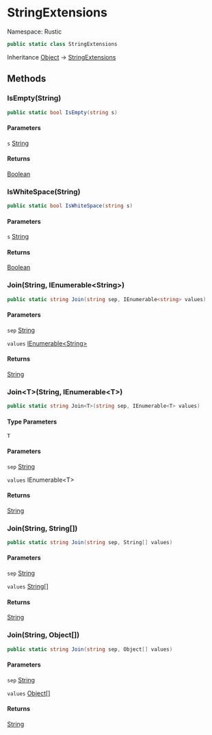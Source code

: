 # StringExtensions

Namespace: Rustic

```csharp
public static class StringExtensions
```

Inheritance [Object](https://docs.microsoft.com/en-us/dotnet/api/system.object) → [StringExtensions](./rustic.stringextensions.md)

## Methods

### **IsEmpty(String)**

```csharp
public static bool IsEmpty(string s)
```

#### Parameters

`s` [String](https://docs.microsoft.com/en-us/dotnet/api/system.string)<br>

#### Returns

[Boolean](https://docs.microsoft.com/en-us/dotnet/api/system.boolean)<br>

### **IsWhiteSpace(String)**

```csharp
public static bool IsWhiteSpace(string s)
```

#### Parameters

`s` [String](https://docs.microsoft.com/en-us/dotnet/api/system.string)<br>

#### Returns

[Boolean](https://docs.microsoft.com/en-us/dotnet/api/system.boolean)<br>

### **Join(String, IEnumerable&lt;String&gt;)**

```csharp
public static string Join(string sep, IEnumerable<string> values)
```

#### Parameters

`sep` [String](https://docs.microsoft.com/en-us/dotnet/api/system.string)<br>

`values` [IEnumerable&lt;String&gt;](https://docs.microsoft.com/en-us/dotnet/api/system.collections.generic.ienumerable-1)<br>

#### Returns

[String](https://docs.microsoft.com/en-us/dotnet/api/system.string)<br>

### **Join&lt;T&gt;(String, IEnumerable&lt;T&gt;)**

```csharp
public static string Join<T>(string sep, IEnumerable<T> values)
```

#### Type Parameters

`T`<br>

#### Parameters

`sep` [String](https://docs.microsoft.com/en-us/dotnet/api/system.string)<br>

`values` IEnumerable&lt;T&gt;<br>

#### Returns

[String](https://docs.microsoft.com/en-us/dotnet/api/system.string)<br>

### **Join(String, String[])**

```csharp
public static string Join(string sep, String[] values)
```

#### Parameters

`sep` [String](https://docs.microsoft.com/en-us/dotnet/api/system.string)<br>

`values` [String[]](https://docs.microsoft.com/en-us/dotnet/api/system.string)<br>

#### Returns

[String](https://docs.microsoft.com/en-us/dotnet/api/system.string)<br>

### **Join(String, Object[])**

```csharp
public static string Join(string sep, Object[] values)
```

#### Parameters

`sep` [String](https://docs.microsoft.com/en-us/dotnet/api/system.string)<br>

`values` [Object[]](https://docs.microsoft.com/en-us/dotnet/api/system.object)<br>

#### Returns

[String](https://docs.microsoft.com/en-us/dotnet/api/system.string)<br>

